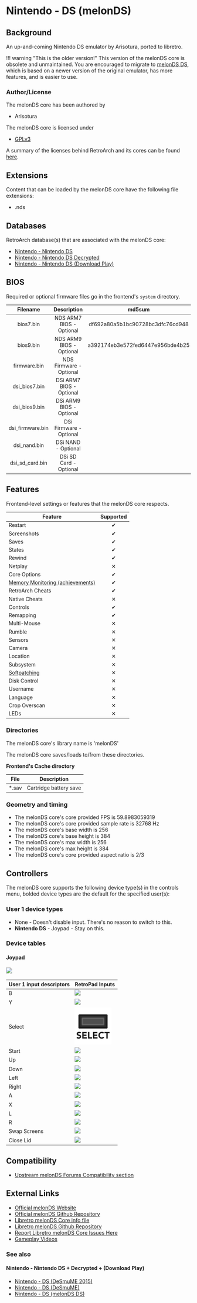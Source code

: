 # Nintendo - DS (melonDS)

## Background

An up-and-coming Nintendo DS emulator by Arisotura, ported to libretro.

!!! warning "This is the older version!"
    This version of the melonDS core is obsolete and unmaintained.
    You are encouraged to migrate to [melonDS DS](melonds_ds.md),
    which is based on a newer version of the original emulator,
    has more features, and is easier to use.

### Author/License

The melonDS core has been authored by

- Arisotura

The melonDS core is licensed under

- [GPLv3](https://github.com/libretro/melonDS/blob/master/LICENSE)

A summary of the licenses behind RetroArch and its cores can be found [here](../development/licenses.md).

## Extensions

Content that can be loaded by the melonDS core have the following file extensions:

- .nds

## Databases

RetroArch database(s) that are associated with the melonDS core:

- [Nintendo - Nintendo DS](https://github.com/libretro/libretro-database/blob/master/rdb/Nintendo%20-%20Nintendo%20DS.rdb)
- [Nintendo - Nintendo DS Decrypted](https://github.com/libretro/libretro-database/blob/master/rdb/Nintendo%20-%20Nintendo%20DS%20Decrypted.rdb)
- [Nintendo - Nintendo DS (Download Play)](https://github.com/libretro/libretro-database/blob/master/rdb/Nintendo%20-%20Nintendo%20DS%20(Download%20Play).rdb)

## BIOS

Required or optional firmware files go in the frontend's `system` directory.

|   Filename       |    Description           |              md5sum              |
|:----------------:|:------------------------:|:--------------------------------:|
| bios7.bin        | NDS ARM7 BIOS - Optional | df692a80a5b1bc90728bc3dfc76cd948 |
| bios9.bin        | NDS ARM9 BIOS - Optional | a392174eb3e572fed6447e956bde4b25 |
| firmware.bin     | NDS Firmware - Optional  |                                  |
| dsi_bios7.bin    | DSi ARM7 BIOS - Optional |                                  |
| dsi_bios9.bin    | DSi ARM9 BIOS - Optional |                                  |
| dsi_firmware.bin | DSi Firmware - Optional  |                                  |
| dsi_nand.bin     | DSi NAND - Optional      |                                  |
| dsi_sd_card.bin  | DSi SD Card - Optional   |                                  |

## Features

Frontend-level settings or features that the melonDS core respects.

| Feature           | Supported |
|-------------------|:---------:|
| Restart           | ✔         |
| Screenshots       | ✔         |
| Saves             | ✔         |
| States            | ✔         |
| Rewind            | ✔         |
| Netplay           | ✕         |
| Core Options      | ✔         |
| [Memory Monitoring (achievements)](../guides/memorymonitoring.md) | ✔         |
| RetroArch Cheats  | ✔         |
| Native Cheats     | ✕         |
| Controls          | ✔         |
| Remapping         | ✔         |
| Multi-Mouse       | ✕         |
| Rumble            | ✕         |
| Sensors           | ✕         |
| Camera            | ✕         |
| Location          | ✕         |
| Subsystem         | ✕         |
| [Softpatching](../guides/softpatching.md) | ✕         |
| Disk Control      | ✕         |
| Username          | ✕         |
| Language          | ✕         |
| Crop Overscan     | ✕         |
| LEDs              | ✕         |

### Directories

The melonDS core's library name is 'melonDS'

The melonDS core saves/loads to/from these directories.

**Frontend's Cache directory**

| File  | Description            |
|:-----:|:----------------------:|
| *.sav | Cartridge battery save |

### Geometry and timing

- The melonDS core's core provided FPS is 59.8983059319
- The melonDS core's core provided sample rate is 32768 Hz
- The melonDS core's base width is 256
- The melonDS core's base height is 384
- The melonDS core's max width is 256
- The melonDS core's max height is 384
- The melonDS core's core provided aspect ratio is 2/3

## Controllers

The melonDS core supports the following device type(s) in the controls menu, bolded device types are the default for the specified user(s):

### User 1 device types

- None - Doesn't disable input. There's no reason to switch to this.
- **Nintendo DS** - Joypad - Stay on this.

### Device tables

#### Joypad

![](../image/controller/nds.png)

| User 1 input descriptors | RetroPad Inputs                             |
|--------------------------|---------------------------------------------|
| B                        | ![](../image/retropad/retro_b.png)          |
| Y                        | ![](../image/retropad/retro_y.png)          |
| Select                   | ![](../image/retropad/retro_select.png)     |
| Start                    | ![](../image/retropad/retro_start.png)      |
| Up                       | ![](../image/retropad/retro_dpad_up.png)    |
| Down                     | ![](../image/retropad/retro_dpad_down.png)  |
| Left                     | ![](../image/retropad/retro_dpad_left.png)  |
| Right                    | ![](../image/retropad/retro_dpad_right.png) |
| A                        | ![](../image/retropad/retro_a.png)          |
| X                        | ![](../image/retropad/retro_x.png)          |
| L                        | ![](../image/retropad/retro_l1.png)         |
| R                        | ![](../image/retropad/retro_r1.png)         |
| Swap Screens             | ![](../image/retropad/retro_r2.png)         |
| Close Lid                | ![](../image/retropad/retro_l3.png)         |

## Compatibility

- [Upstream melonDS Forums Compatibility section](http://melonds.kuribo64.net/board/forum.php?id=3)

## External Links

- [Official melonDS Website](http://melonds.kuribo64.net/)
- [Official melonDS Github Repository](https://github.com/melonDS-emu/melonDS)
- [Libretro melonDS Core info file](https://github.com/libretro/libretro-super/blob/master/dist/info/melonds_libretro.info)
- [Libretro melonDS Github Repository](https://github.com/libretro/melonds)
- [Report Libretro melonDS Core Issues Here](https://github.com/libretro/melonds/issues)
- [Gameplay Videos](https://www.youtube.com/playlist?list=PLRbgg4gk_0IfJciIgm46lbEVafdpVyyNA)

### See also

#### Nintendo - Nintendo DS + Decrypted + (Download Play)

- [Nintendo - DS (DeSmuME 2015)](desmume_2015.md)
- [Nintendo - DS (DeSmuME)](desmume.md)
- [Nintendo - DS (melonDS DS)](melonds_ds.md)
